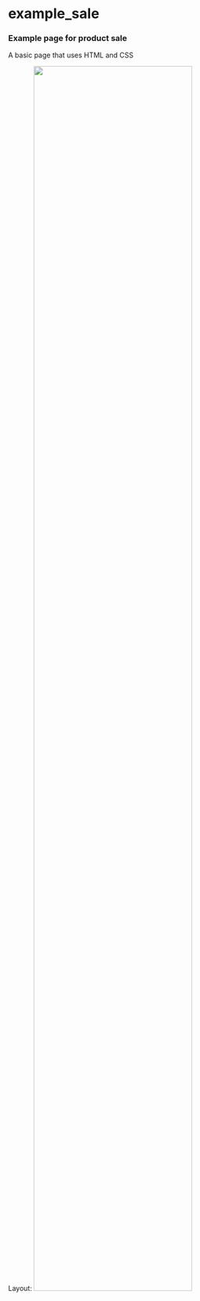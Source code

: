 # example_sale
<h3>Example page for product sale</h3>
<p>A basic page that uses HTML and CSS</p>
Layout:
<img src="https://github.com/muknan/example_sale/assets/90479242/4f193d44-2daa-46bb-bf84-3ed2b79c5c71" width = 80%>
